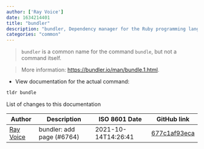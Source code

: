 ```yaml
---
author: ['Ray Voice']
date: 1634214401
title: "bundler"
description: "bundler, Dependency manager for the Ruby programming language."
categories: "common"
---
```

> `bundler` is a common name for the command `bundle`, but not a command itself.

> More information: <https://bundler.io/man/bundle.1.html>.

- View documentation for the actual command:

```bash
tldr bundle
```
List of changes to this documentation


Author | Description | ISO 8601 Date | GitHub link
------|-----|-----|-----
[Ray Voice](mailto:33094591+Ray6464@users.noreply.github.com) | bundler: add page (#6764) | 2021-10-14T14:26:41 | [677c1af93eca](https://github.com/tldr-pages/tldr/commit/677c1af93eca306464e05a1eed4e8b44ea7ef6c9)

